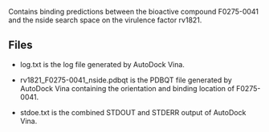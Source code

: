Contains binding predictions between the bioactive compound F0275-0041 and the nside search space on the virulence factor rv1821.

## Files

- log.txt is the log file generated by AutoDock Vina.

- rv1821_F0275-0041_nside.pdbqt is the PDBQT file generated by AutoDock Vina containing the orientation and binding location of F0275-0041.

- stdoe.txt is the combined STDOUT and STDERR output of AutoDock Vina.

